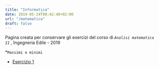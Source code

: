 ```yaml
---
title: "Informatica"
date: 2019-05-24T08:42:40+02:00
url: "/matematica"
draft: false
---
```


Pagina creata per conservare gli esercizi del corso di *`Analisi matematica II`* , Ingegneria Edile - 2019

*`Massimi e minimi`
* [Esercizio 1](/Max_Min1/)
